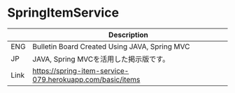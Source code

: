 # SpringItemService
| |Description|
|--|--|
|ENG|Bulletin Board Created Using JAVA, Spring MVC|
|JP|JAVA, Spring MVCを活用した掲示版です。|
|Link|https://spring-item-service-079.herokuapp.com/basic/items|


